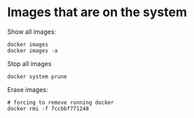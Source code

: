 # Images that are on the system

Show all images:
```
docker images
docker images -a
```

Stop all images
```
docker system prune
```

Erase images:
```
# forcing to remove running docker
docker rmi -f 7ccbbf771248
```